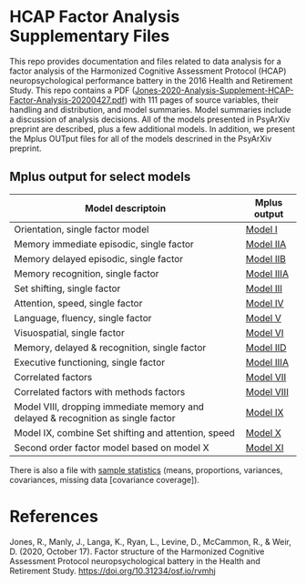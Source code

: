 # HCAP Factor Analysis Supplementary Files
This repo provides documentation and files related to data analysis for a factor analysis of the Harmonized Cognitive Assessment Protocol (HCAP) neuropsychological performance battery in the 2016 Health and Retirement Study. This repo contains a PDF ([Jones-2020-Analysis-Supplement-HCAP-Factor-Analysis-20200427.pdf](https://github.com/rnj0nes/HCAP/blob/master/Jones-2020-Analysis-Supplement-HCAP-Factor-Analysis-20200427.pdf)) with 111 pages of source variables, their handling and distribution, and model summaries. Model summaries include a discussion of analysis decisions. All of the models presented in PsyArXiv preprint are described, plus a few additional models. In addition, we present the Mplus OUTput files for all of the models descrined in the PsyArXiv preprint.


## Mplus output for select models

|Model descriptoin|Mplus output|
|---|---|
|Orientation, single factor model|[Model I](https://github.com/rnj0nes/HCAP/blob/master/model-I.out)|
|Memory immediate episodic, single factor|[Model IIA](https://github.com/rnj0nes/HCAP/blob/master/model-IIA.out)|
|Memory delayed episodic, single factor|[Model IIB](https://github.com/rnj0nes/HCAP/blob/master/model-IIB.out)|
|Memory recognition, single factor|[Model IIIA](https://github.com/rnj0nes/HCAP/blob/master/model-IIIA.out)|
|Set shifting, single factor|[Model III](https://github.com/rnj0nes/HCAP/blob/master/model-III.out)|
|Attention, speed, single factor|[Model IV](https://github.com/rnj0nes/HCAP/blob/master/model-IV.out)|
|Language, fluency, single factor|[Model V](https://github.com/rnj0nes/HCAP/blob/master/model-V.out)|
|Visuospatial, single factor|[Model VI](https://github.com/rnj0nes/HCAP/blob/master/model-VI.out)|
|Memory, delayed & recognition, single factor|[Model IID](https://github.com/rnj0nes/HCAP/blob/master/model-IID.out)|
|Executive functioning, single factor|[Model IIIA](https://github.com/rnj0nes/HCAP/blob/master/model-IIIA.out)|
|Correlated factors|[Model VII](https://github.com/rnj0nes/HCAP/blob/master/model-VII.out)|
|Correlated factors with methods factors|[Model VIII](https://github.com/rnj0nes/HCAP/blob/master/model-VIII.out)|
|Model VIII, dropping immediate memory and delayed & recognition as single factor|[Model IX](https://github.com/rnj0nes/HCAP/blob/master/model-IX.out)|
|Model IX, combine Set shifting and attention, speed|[Model X](https://github.com/rnj0nes/HCAP/blob/master/model-X.out)|
|Second order factor model based on model X|[Model XI](https://github.com/rnj0nes/HCAP/blob/master/model-XI.out)|

There is also a file with [sample statistics](https://github.com/rnj0nes/HCAP/blob/master/HRSHCAP-WLSMV-SAMPLE-STATISTICS.out) (means, proportions, variances, covariances, missing data [covariance coverage]).


# References

Jones, R., Manly, J., Langa, K., Ryan, L., Levine, D., McCammon, R., & Weir, D. (2020, October 17). Factor structure of the Harmonized Cognitive Assessment Protocol neuropsychological battery in the Health and Retirement Study. https://doi.org/10.31234/osf.io/rvmhj









